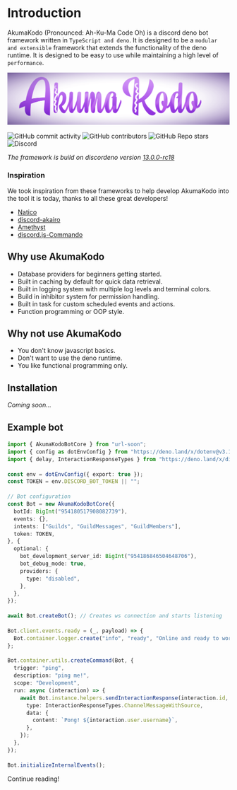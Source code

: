 # Introduction

AkumaKodo (Pronounced: Ah-Ku-Ma Code Oh) is a discord deno bot framework written
in `TypeScript and deno`. It is designed to be a `modular and extensible` framework that
extends the functionality of the deno runtime. It is designed to be easy to use while
maintaining a high level of `performance`.

![AkumaKodo logo](images/misc/AkumaKodoLogo.png)

![GitHub commit activity](https://img.shields.io/github/commit-activity/m/AkumaKodo/AkumaKodo?style=for-the-badge)
![GitHub contributors](https://img.shields.io/github/contributors/AkumaKodo/AkumaKodo?style=for-the-badge)
![GitHub Repo stars](https://img.shields.io/github/stars/AkumaKodo/AkumaKodo?style=for-the-badge)
![Discord](https://img.shields.io/discord/837830514130812970?style=for-the-badge)

_The framework is build on discordeno version [13.0.0-rc18](https://deno.land/x/discordeno@13.0.0-rc18)_

### Inspiration

We took inspiration from these frameworks to help develop AkumaKodo into the tool it is today, thanks to all these great developers!

- [Natico](https://github.com/naticoo)
- [discord-akairo](https://discord-akairo.github.io/#/)
- [Amethyst](https://github.com/AmethystFramework)
- [discord.js-Commando](https://github.com/discordjs/Commando)

## Why use AkumaKodo

- Database providers for beginners getting started.
- Built in caching by default for quick data retrieval.
- Built in logging system with multiple log levels and terminal colors.
- Build in inhibitor system for permission handling.
- Built in task for custom scheduled events and actions.
- Function programming or OOP style.

## Why not use AkumaKodo

- You don't know javascript basics.
- Don't want to use the deno runtime.
- You like functional programming only.

## Installation

_Coming soon..._

## Example bot

```typescript
import { AkumaKodoBotCore } from "url-soon";
import { config as dotEnvConfig } from "https://deno.land/x/dotenv@v3.1.0/mod.ts";
import { delay, InteractionResponseTypes } from "https://deno.land/x/discordeno@13.0.0-rc18/mod.ts";

const env = dotEnvConfig({ export: true });
const TOKEN = env.DISCORD_BOT_TOKEN || "";

// Bot configuration
const Bot = new AkumaKodoBotCore({
  botId: BigInt("954180517908082739"),
  events: {},
  intents: ["Guilds", "GuildMessages", "GuildMembers"],
  token: TOKEN,
}, {
  optional: {
    bot_development_server_id: BigInt("954186846504648706"),
    bot_debug_mode: true,
    providers: {
      type: "disabled",
    },
  },
});

await Bot.createBot(); // Creates ws connection and starts listening

Bot.client.events.ready = (_, payload) => {
  Bot.container.logger.create("info", "ready", "Online and ready to work!");
};

Bot.container.utils.createCommand(Bot, {
  trigger: "ping",
  description: "ping me!",
  scope: "Development",
  run: async (interaction) => {
    await Bot.instance.helpers.sendInteractionResponse(interaction.id, interaction.token, {
      type: InteractionResponseTypes.ChannelMessageWithSource,
      data: {
        content: `Pong! ${interaction.user.username}`,
      },
    });
  },
});

Bot.initializeInternalEvents();
```

Continue reading!
